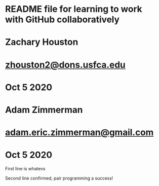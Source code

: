 # README file for learning to work with GitHub collaboratively

# Zachary Houston
# zhouston2@dons.usfca.edu
# Oct 5 2020

# Adam Zimmerman
# adam.eric.zimmerman@gmail.com
# Oct 5 2020

First line is whatevs  

Second line confirmed; pair programming a success!  
